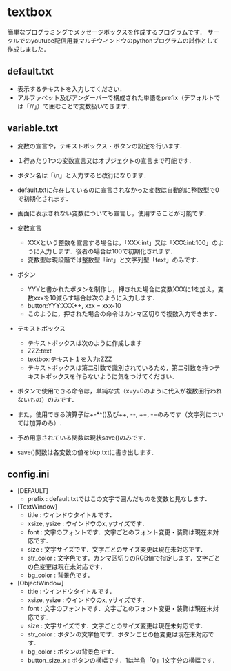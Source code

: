 # textbox
簡単なプログラミングでメッセージボックスを作成するプログラムです．
サークルでのyoutube配信用兼マルチウィンドウのpythonプログラムの試作として作成しました．

## default.txt
* 表示するテキストを入力してください．
* アルファベット及びアンダーバーで構成された単語をprefix（デフォルトでは「//」）で囲むことで変数扱いできます．



## variable.txt
* 変数の宣言や，テキストボックス・ボタンの設定を行います．
* １行あたり1つの変数宣言又はオブジェクトの宣言まで可能です．
* ボタン名は「\n」と入力すると改行になります．
* default.txtに存在しているのに宣言されなかった変数は自動的に整数型で0で初期化されます．
* 画面に表示されない変数についても宣言し，使用することが可能です．

* 変数宣言
  * XXXという整数を宣言する場合は，「XXX:int」又は「XXX:int:100」のように入力します．後者の場合は100で初期化されます．
  *  変数型は現段階では整数型「int」と文字列型「text」のみです．
* ボタン
  * YYYと書かれたボタンを制作し，押された場合に変数XXXに1を加え，変数xxxを10減らす場合は次のように入力します．
  * button:YYY:XXX++, xxx = xxx-10
  * このように，押された場合の命令はカンマ区切りで複数入力できます．
* テキストボックス
  * テキストボックスは次のように作成します
  * ZZZ:text
  * textbox:テキスト１を入力:ZZZ
  * テキストボックスは第二引数で識別されているため，第二引数を持つテキストボックスを作らないように気をつけてください．

* ボタンで使用できる命令は，単純な式（x=y=0のように代入が複数回行われないもの）のみです．
* また，使用できる演算子は+-\*^()及び++, --, +=, -=のみです（文字列については加算のみ）.
* 予め用意されている関数は現状save()のみです．
* save()関数は各変数の値をbkp.txtに書き出します．



## config.ini
* [DEFAULT]
  * prefix : default.txtではこの文字で囲んだものを変数と見なします．
* [TextWindow]
  * title : ウインドウタイトルです．
  * xsize, ysize : ウインドウのx, yサイズです．
  * font  : 文字のフォントです．文字ごとのフォント変更・装飾は現在未対応です．
  * size  : 文字サイズです．文字ごとのサイズ変更は現在未対応です．
  * str_color : 文字色です．カンマ区切りのRGB値で指定します．文字ごとの色変更は現在未対応です．
  * bg_color  : 背景色です．
* [ObjectWindow]
  * title : ウインドウタイトルです．
  * xsize, ysize : ウインドウのx, yサイズです．
  * font  : 文字のフォントです．文字ごとのフォント変更・装飾は現在未対応です．
  * size  : 文字サイズです．文字ごとのサイズ変更は現在未対応です．
  * str_color : ボタンの文字色です．ボタンごとの色変更は現在未対応です．
  * bg_color  : ボタンの背景色です．
  * button_size_x : ボタンの横幅です．1は半角「0」1文字分の横幅です．
  
